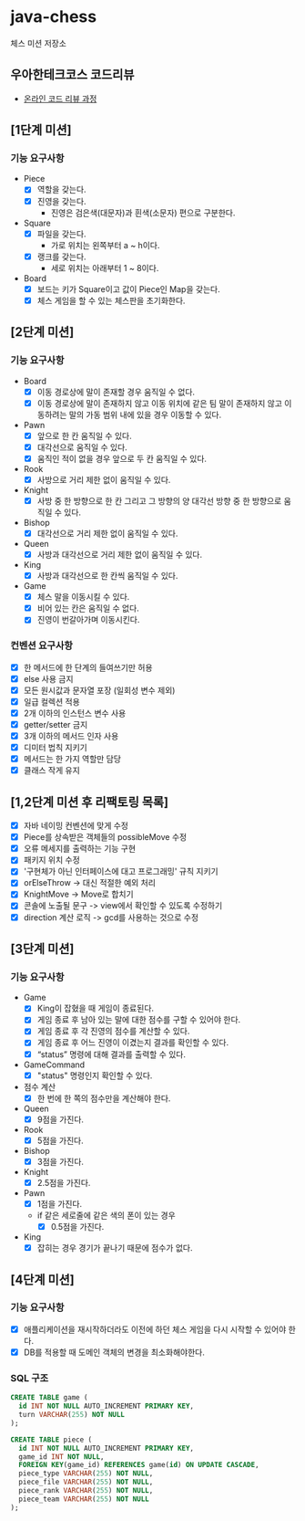 # java-chess

체스 미션 저장소

## 우아한테크코스 코드리뷰

- [온라인 코드 리뷰 과정](https://github.com/woowacourse/woowacourse-docs/blob/master/maincourse/README.md)

## [1단계 미션]

### 기능 요구사항

- Piece
    - [x] 역할을 갖는다.
    - [x] 진영을 갖는다.
        - 진영은 검은색(대문자)과 흰색(소문자) 편으로 구분한다.

- Square
    - [x] 파일을 갖는다.
        - 가로 위치는 왼쪽부터 a ~ h이다.
    - [x] 랭크를 갖는다.
        - 세로 위치는 아래부터 1 ~ 8이다.

- Board
    - [x] 보드는 키가 Square이고 값이 Piece인 Map을 갖는다.
    - [x] 체스 게임을 할 수 있는 체스판을 초기화한다.

## [2단계 미션]

### 기능 요구사항

- Board
    - [x] 이동 경로상에 말이 존재할 경우 움직일 수 없다.
    - [x] 이동 경로상에 말이 존재하지 않고 이동 위치에 같은 팀 말이 존재하지 않고 이동하려는 말의 가동 범위 내에 있을 경우 이동할 수 있다.

- Pawn
    - [x] 앞으로 한 칸 움직일 수 있다.
    - [x] 대각선으로 움직일 수 있다.
    - [x] 움직인 적이 없을 경우 앞으로 두 칸 움직일 수 있다.

- Rook
    - [x] 사방으로 거리 제한 없이 움직일 수 있다.

- Knight
    - [x] 사방 중 한 방향으로 한 칸 그리고 그 방향의 양 대각선 방향 중 한 방향으로 움직일 수 있다.

- Bishop
    - [x] 대각선으로 거리 제한 없이 움직일 수 있다.

- Queen
    - [x] 사방과 대각선으로 거리 제한 없이 움직일 수 있다.

- King
    - [x] 사방과 대각선으로 한 칸씩 움직일 수 있다.

- Game
    - [x] 체스 말을 이동시킬 수 있다.
    - [x] 비어 있는 칸은 움직일 수 없다.
    - [x] 진영이 번갈아가며 이동시킨다.

### 컨벤션 요구사항

- [x] 한 메서드에 한 단계의 들여쓰기만 허용
- [x] else 사용 금지
- [x] 모든 원시값과 문자열 포장 (일회성 변수 제외)
- [x] 일급 컬렉션 적용
- [x] 2개 이하의 인스턴스 변수 사용
- [x] getter/setter 금지
- [x] 3개 이하의 메서드 인자 사용
- [x] 디미터 법칙 지키기
- [x] 메서드는 한 가지 역할만 담당
- [x] 클래스 작게 유지

## [1,2단계 미션 후 리팩토링 목록]

- [x] 자바 네이밍 컨벤션에 맞게 수정
- [x] Piece를 상속받은 객체들의 possibleMove 수정
- [x] 오류 메세지를 출력하는 기능 구현
- [x] 패키지 위치 수정
- [x] '구현체가 아닌 인터페이스에 대고 프로그래밍' 규칙 지키기
- [x] orElseThrow -> 대신 적절한 예외 처리
- [x] KnightMove -> Move로 합치기
- [x] 콘솔에 노출될 문구 -> view에서 확인할 수 있도록 수정하기
- [x] direction 계산 로직 -> gcd를 사용하는 것으로 수정

## [3단계 미션]

### 기능 요구사항

- Game
  - [x]  King이 잡혔을 때 게임이 종료된다.
  - [x]  게임 종료 후 남아 있는 말에 대한 점수를 구할 수 있어야 한다.
  - [x]  게임 종료 후 각 진영의 점수를 계산할 수 있다.
  - [x]  게임 종료 후 어느 진영이 이겼는지 결과를 확인할 수 있다.
  - [x]  “status” 명령에 대해 결과를 출력할 수 있다.

- GameCommand
  - [x]  "status" 명령인지 확인할 수 있다.

- 점수 계산
  - [x]  한 번에 한 쪽의 점수만을 계산해야 한다.

- Queen
  - [x]  9점을 가진다.

- Rook
  - [x]  5점을 가진다.

- Bishop
  - [x]  3점을 가진다.

- Knight
  - [x]  2.5점을 가진다.

- Pawn
  - [x]  1점을 가진다.

  - if 같은 세로줄에 같은 색의 폰이 있는 경우
    - [x]  0.5점을 가진다.

- King
  - [x]  잡히는 경우 경기가 끝나기 때문에 점수가 없다.

## [4단계 미션]

### 기능 요구사항

- [x] 애플리케이션을 재시작하더라도 이전에 하던 체스 게임을 다시 시작할 수 있어야 한다.
- [x] DB를 적용할 때 도메인 객체의 변경을 최소화해야한다.

### SQL 구조

```sql
CREATE TABLE game (
  id INT NOT NULL AUTO_INCREMENT PRIMARY KEY,
  turn VARCHAR(255) NOT NULL
);

CREATE TABLE piece (
  id INT NOT NULL AUTO_INCREMENT PRIMARY KEY,
  game_id INT NOT NULL,
  FOREIGN KEY(game_id) REFERENCES game(id) ON UPDATE CASCADE,
  piece_type VARCHAR(255) NOT NULL,
  piece_file VARCHAR(255) NOT NULL,
  piece_rank VARCHAR(255) NOT NULL,
  piece_team VARCHAR(255) NOT NULL
);
```

